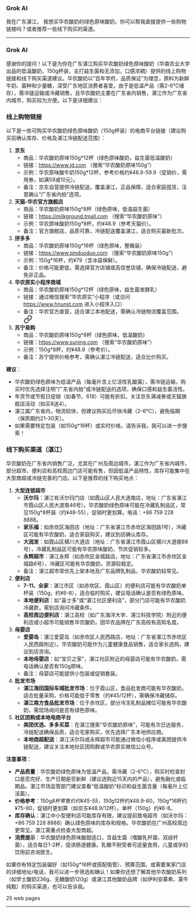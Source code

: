 

### Grok AI

<div class="thinking-container"></div><div class="response-content-markdown [&amp;_a]:text-current [&amp;_a:hover]:text-primary [&amp;_a:hover]:decoration-primary [&amp;_a]:underline [&amp;_a]:decoration-primary/30 [&amp;_a]:underline-offset-2 [&amp;_h2:first-child]:mt-0 [&amp;_h3:first-child]:mt-0 [&amp;_h4:first-child]:mt-0"><p dir="auto" class="break-words" style="white-space: pre-wrap;">我在广东湛江， 我想买华农酸奶的绿色原味酸奶，你可以帮我直接提供一些购物链接吗？或者推荐一些线下购买的渠道。</p></div><section class="inline-media-container flex flex-col gap-1"></section>

---

### Grok AI

<div class="thinking-container"></div><div class="response-content-markdown [&amp;_a]:text-current [&amp;_a:hover]:text-primary [&amp;_a:hover]:decoration-primary [&amp;_a]:underline [&amp;_a]:decoration-primary/30 [&amp;_a]:underline-offset-2 [&amp;_h2:first-child]:mt-0 [&amp;_h3:first-child]:mt-0 [&amp;_h4:first-child]:mt-0"><p dir="auto" class="break-words" style="white-space: pre-wrap;">感谢你的提问！以下是为你在广东湛江购买华农酸奶绿色原味酸奶（华南农业大学出品的低温酸奶，150g杯装，主打益生菌和无添加，口感浓稠）提供的线上购物链接和线下购买渠道建议。华农酸奶以“百年学府，品质保证”为理念，原料为新鲜牛奶、菌种和少量糖，深受广东地区消费者喜爱。由于是低温产品（需2-6℃储存），需冷链运输或冷藏销售，且华农酸奶主要在广东省内销售，湛江作为广东省内城市，购买较为方便。以下是详细建议：</p>
<h3 dir="auto" class="">线上购物链接</h3>
<p dir="auto" class="break-words" style="white-space: pre-wrap;">以下是一些可购买华农酸奶绿色原味酸奶（150g杯装）的电商平台链接（建议购买前确认库存、价格及湛江冷链配送范围）：</p>
<ol dir="auto" class="marker:text-secondary">
<li class="break-words"><strong>京东</strong>
<ul dir="auto" class="marker:text-secondary">
<li class="break-words">商品：华农酸奶原味150g*12杯（绿色原味酸奶，益生菌低温酸奶）</li>
<li class="break-words">链接：<a href="https://www.jd.com" target="_blank" rel="noopener noreferrer">https://www.jd.com</a> （搜索“华农酸奶原味150g”）</li>
<li class="break-words">示例：华农原味酸牛奶150g*12杯，参考价格约¥48.9-59.9（促销价，需用券，如满59减10元）。  <a href="https://www.jd.com/jiage/13206fb51b263a719de4.html" target="_blank" rel="noopener noreferrer" class="web-search-result-chip focus:outline-none focus-visible:outline-none focus-visible:bg:input rounded-md ml-1 mr-0.5" data-state="closed"><div class="inline-flex align-text-bottom items-center justify-center select-none my-0 rounded-md bg-important border border-card-border opacity-60 grayscale hover:filter-none hover:opacity-100 transition-opacity"><img class="size-[18px] m-0 rounded-md" alt="" src="https://imgs.search.brave.com/UKzRXw7RB5t2LZuLAaO7s_EWNxVyIA0PW4VstLJmtv0/rs:fit:64:0:0:0/g:ce/aHR0cDovL2Zhdmlj/b25zLnNlYXJjaC5i/cmF2ZS5jb20vaWNv/bnMvMWY1MDExMDQz/YWRlYmQ1NzJjOWQ3/M2NjNDE2NDk5ODM1/ZThhNzE0OGUwZWZj/Y2ZmZTVmZDU0N2E4/NTU5ZmNhNy93d3cu/amQuY29tLw"></div></a><a href="https://www.smzdm.com/p/128570552/" target="_blank" rel="noopener noreferrer" class="web-search-result-chip focus:outline-none focus-visible:outline-none focus-visible:bg:input rounded-md ml-1 mr-0.5" data-state="closed"><div class="inline-flex align-text-bottom items-center justify-center select-none my-0 rounded-md bg-important border border-card-border opacity-60 grayscale hover:filter-none hover:opacity-100 transition-opacity"><img class="size-[18px] m-0 rounded-md" alt="" src="https://imgs.search.brave.com/7-adwMAlfDUGFGWYXH9wpxXeRSlQGI6JYXD3-aMxmSY/rs:fit:64:0:0:0/g:ce/aHR0cDovL2Zhdmlj/b25zLnNlYXJjaC5i/cmF2ZS5jb20vaWNv/bnMvOTJiN2IzYTNm/ZTJjNzkyMDM4NWIx/NWE2ZWU3Mzc1NmM4/NTUzN2M4NzJjZDVi/MDk0M2IxNDk1MGZk/YzE0NjdjOS93d3cu/c216ZG0uY29tLw"></div></a></li>
<li class="break-words">备注：京东自营提供冷链配送，覆盖湛江，正品保障，适合家庭囤货，注意确认“广东省内拍”选项。</li>
</ul>
</li>
<li class="break-words"><strong>天猫-华农官方旗舰店</strong>
<ul dir="auto" class="marker:text-secondary">
<li class="break-words">商品：华农酸奶原味150g*8杯（绿色原味，低温益生菌）</li>
<li class="break-words">链接：<a href="https://milkground.tmall.com" target="_blank" rel="noopener noreferrer">https://milkground.tmall.com</a> （搜索“华农酸奶原味”）</li>
<li class="break-words">示例：华农原味酸奶150g*8杯，约¥48.9（参考天猫价）。</li>
<li class="break-words">备注：官方旗舰店，品质可靠，冷链配送覆盖湛江，适合购买最新批次。</li>
</ul>
</li>
<li class="break-words"><strong>拼多多</strong>
<ul dir="auto" class="marker:text-secondary">
<li class="break-words">商品：华农酸奶原味150g*16杯（绿色原味，整箱装）</li>
<li class="break-words">链接：<a href="https://www.pinduoduo.com" target="_blank" rel="noopener noreferrer">https://www.pinduoduo.com</a> （搜索“华农酸奶原味150g”）</li>
<li class="break-words">示例：150g*16杯，约¥79（含冰袋保鲜）。  <a href="https://www.jd.com/jiage/13206fb51b263a719de4.html" target="_blank" rel="noopener noreferrer" class="web-search-result-chip focus:outline-none focus-visible:outline-none focus-visible:bg:input rounded-md ml-1 mr-0.5" data-state="closed"><div class="inline-flex align-text-bottom items-center justify-center select-none my-0 rounded-md bg-important border border-card-border opacity-60 grayscale hover:filter-none hover:opacity-100 transition-opacity"><img class="size-[18px] m-0 rounded-md" alt="" src="https://imgs.search.brave.com/UKzRXw7RB5t2LZuLAaO7s_EWNxVyIA0PW4VstLJmtv0/rs:fit:64:0:0:0/g:ce/aHR0cDovL2Zhdmlj/b25zLnNlYXJjaC5i/cmF2ZS5jb20vaWNv/bnMvMWY1MDExMDQz/YWRlYmQ1NzJjOWQ3/M2NjNDE2NDk5ODM1/ZThhNzE0OGUwZWZj/Y2ZmZTVmZDU0N2E4/NTU5ZmNhNy93d3cu/amQuY29tLw"></div></a></li>
<li class="break-words">备注：价格可能更低，需选择官方店铺或高信誉店铺，确保冷链配送，避免非正品。</li>
</ul>
</li>
<li class="break-words"><strong>华农原实小程序商城</strong>
<ul dir="auto" class="marker:text-secondary">
<li class="break-words">商品：华农酸奶原味150g*12杯（绿色原味，益生菌发酵乳）</li>
<li class="break-words">链接：通过微信搜索“华农原实”小程序（或访问 <a href="https://www.hnunst.com" target="_blank" rel="noopener noreferrer">https://www.hnunst.com</a> 进入小程序入口）</li>
<li class="break-words">备注：华农官方直营，适合湛江本地配送，需确认冷链物流覆盖范围。<a href="http://www.hnunst.com/col.jsp?id=104" target="_blank" rel="noopener noreferrer" class="web-search-result-chip focus:outline-none focus-visible:outline-none focus-visible:bg:input rounded-md ml-1 mr-0.5" data-state="closed"><div class="inline-flex align-text-bottom items-center justify-center select-none my-0 rounded-md bg-important border border-card-border opacity-60 grayscale hover:filter-none hover:opacity-100 transition-opacity"><svg xmlns="http://www.w3.org/2000/svg" width="24" height="24" viewBox="0 0 24 24" fill="none" stroke="currentColor" stroke-width="2" stroke-linecap="round" stroke-linejoin="round" class="lucide lucide-link size-3 m-[3px]"><path d="M10 13a5 5 0 0 0 7.54.54l3-3a5 5 0 0 0-7.07-7.07l-1.72 1.71"></path><path d="M14 11a5 5 0 0 0-7.54-.54l-3 3a5 5 0 0 0 7.07 7.07l1.71-1.71"></path></svg></div></a></li>
</ul>
</li>
<li class="break-words"><strong>苏宁易购</strong>
<ul dir="auto" class="marker:text-secondary">
<li class="break-words">商品：华农酸奶原味150g*8杯（绿色原味，低温酸奶）</li>
<li class="break-words">链接：<a href="https://www.suning.com" target="_blank" rel="noopener noreferrer">https://www.suning.com</a> （搜索“华农酸奶原味”）</li>
<li class="break-words">示例：150g*8杯，约¥48.9（参考价）。</li>
<li class="break-words">备注：苏宁提供价格参考，需确认湛江冷链配送，适合比价购买。</li>
</ul>
</li>
</ol>
<p dir="auto" class="break-words" style="white-space: pre-wrap;"><strong>建议</strong>：</p>
<ul dir="auto" class="marker:text-secondary">
<li class="break-words">华农酸奶绿色原味为低温产品（每毫升含上亿活性乳酸菌），需冷链运输，购买时优先选择注明“广东省内拍”或冷链配送的选项，确保口感和益生菌活性。<a href="https://baike.baidu.com/item/%25E5%258D%258E%25E5%2586%259C%25E9%2585%25B8%25E5%25A5%25B6/3996753" target="_blank" rel="noopener noreferrer" class="web-search-result-chip focus:outline-none focus-visible:outline-none focus-visible:bg:input rounded-md ml-1 mr-0.5" data-state="closed"><div class="inline-flex align-text-bottom items-center justify-center select-none my-0 rounded-md bg-important border border-card-border opacity-60 grayscale hover:filter-none hover:opacity-100 transition-opacity"><img class="size-[18px] m-0 rounded-md" alt="" src="https://imgs.search.brave.com/S-R7ikPf0u3zIxtSHcLMVzsWtzgbFJAvWjDe17p5-lM/rs:fit:64:0:0:0/g:ce/aHR0cDovL2Zhdmlj/b25zLnNlYXJjaC5i/cmF2ZS5jb20vaWNv/bnMvNTUyZDk1MGNl/MTFhZDcyNTgwYzZh/YzU0MmFhZTY4YTAz/YzcwODJlODE2MTc1/NjIyOWViNTk4Mjg2/OWJlMTNhZS9iYWlr/ZS5iYWlkdS5jb20v"></div></a><a href="https://www.smzdm.com/p/35431023/" target="_blank" rel="noopener noreferrer" class="web-search-result-chip focus:outline-none focus-visible:outline-none focus-visible:bg:input rounded-md ml-1 mr-0.5" data-state="closed"><div class="inline-flex align-text-bottom items-center justify-center select-none my-0 rounded-md bg-important border border-card-border opacity-60 grayscale hover:filter-none hover:opacity-100 transition-opacity"><img class="size-[18px] m-0 rounded-md" alt="" src="https://imgs.search.brave.com/7-adwMAlfDUGFGWYXH9wpxXeRSlQGI6JYXD3-aMxmSY/rs:fit:64:0:0:0/g:ce/aHR0cDovL2Zhdmlj/b25zLnNlYXJjaC5i/cmF2ZS5jb20vaWNv/bnMvOTJiN2IzYTNm/ZTJjNzkyMDM4NWIx/NWE2ZWU3Mzc1NmM4/NTUzN2M4NzJjZDVi/MDk0M2IxNDk1MGZk/YzE0NjdjOS93d3cu/c216ZG0uY29tLw"></div></a></li>
<li class="break-words">年货节或节假日促销（如春节、618）可能有折扣，关注京东满减券或天猫旗舰店活动（如买8送4）。<a href="https://post.smzdm.com/p/axo7nvr3/" target="_blank" rel="noopener noreferrer" class="web-search-result-chip focus:outline-none focus-visible:outline-none focus-visible:bg:input rounded-md ml-1 mr-0.5" data-state="closed"><div class="inline-flex align-text-bottom items-center justify-center select-none my-0 rounded-md bg-important border border-card-border opacity-60 grayscale hover:filter-none hover:opacity-100 transition-opacity"><img class="size-[18px] m-0 rounded-md" alt="" src="https://imgs.search.brave.com/j8J2mvTXHOFNWdchWrZg-rz15QrzzplbRtzna3AK6Vk/rs:fit:64:0:0:0/g:ce/aHR0cDovL2Zhdmlj/b25zLnNlYXJjaC5i/cmF2ZS5jb20vaWNv/bnMvYzhjN2YxZGEz/MGZmMGZlMDEwMGQ2/NTRmNmUxZmVmOTc2/ZjUwZTM4MjI5NGZj/YzczYjUxNDQwMGYw/M2FmYTNmYi9wb3N0/LnNtemRtLmNvbS8"></div></a></li>
<li class="break-words">湛江属广东省内，物流较快，但建议购买后尽快冷藏（2-6℃），避免临期（保质期约21-30天）。<a href="https://post.smzdm.com/p/axo7nvr3/" target="_blank" rel="noopener noreferrer" class="web-search-result-chip focus:outline-none focus-visible:outline-none focus-visible:bg:input rounded-md ml-1 mr-0.5" data-state="closed"><div class="inline-flex align-text-bottom items-center justify-center select-none my-0 rounded-md bg-important border border-card-border opacity-60 grayscale hover:filter-none hover:opacity-100 transition-opacity"><img class="size-[18px] m-0 rounded-md" alt="" src="https://imgs.search.brave.com/j8J2mvTXHOFNWdchWrZg-rz15QrzzplbRtzna3AK6Vk/rs:fit:64:0:0:0/g:ce/aHR0cDovL2Zhdmlj/b25zLnNlYXJjaC5i/cmF2ZS5jb20vaWNv/bnMvYzhjN2YxZGEz/MGZmMGZlMDEwMGQ2/NTRmNmUxZmVmOTc2/ZjUwZTM4MjI5NGZj/YzczYjUxNDQwMGYw/M2FmYTNmYi9wb3N0/LnNtemRtLmNvbS8"></div></a></li>
<li class="break-words">如果需要特定包装（如150g*16杯）或实时价格，请告诉我，我可以进一步搜索！</li>
</ul>
<h3 dir="auto" class="">线下购买渠道（湛江）</h3>
<p dir="auto" class="break-words" style="white-space: pre-wrap;">华农酸奶在广东省内销售广泛，尤其在广州及周边城市，湛江作为广东省内城市，部分超市、便利店和高校周边门店可能有售，但因低温产品特性，库存可能集中在大型商超或冷链完善的门店。以下是推荐的线下购买地点：</p>
<ol dir="auto" class="marker:text-secondary">
<li class="break-words"><strong>大型连锁超市</strong>
<ul dir="auto" class="marker:text-secondary">
<li class="break-words"><strong>沃尔玛</strong>：湛江有沃尔玛门店（如霞山区人民大道南店，地址：广东省湛江市霞山区人民大道南46号）。华农酸奶绿色原味可能在冷藏乳制品区，常见150g*8杯装（约¥48-55），促销时更划算。电话：+86 759 228 8888。</li>
<li class="break-words"><strong>家乐福</strong>：如赤坎区海田店（地址：广东省湛江市赤坎区海田路1号），冷藏区可能有华农酸奶，适合家庭购买，建议到店确认库存。</li>
<li class="break-words"><strong>大润发</strong>：如霞山区椹川大道店（地址：广东省湛江市霞山区椹川大道南88号），冷藏乳制品区可能有华农原味酸奶，节庆促销较多。</li>
<li class="break-words"><strong>永辉超市</strong>：湛江永辉（如赤坎区金城路店，地址：广东省湛江市赤坎区金城路6号），冷藏区可能有华农酸奶，货源较稳定。</li>
<li class="break-words">备注：湛江超市常优先上架本地及广东品牌乳制品，华农酸奶较常见。</li>
</ul>
</li>
<li class="break-words"><strong>便利店</strong>
<ul dir="auto" class="marker:text-secondary">
<li class="break-words"><strong>7-11、全家</strong>：湛江市区（如赤坎区、霞山区）的便利店可能有华农酸奶单杯装（150g，约¥6-8），适合临时购买，建议电话确认是否有绿色原味。</li>
<li class="break-words"><strong>本地便利店</strong>：如“喜士多”或“湛江社区便利店”，部分门店可能有华农酸奶冷藏款，需到店询问冷藏条件。</li>
<li class="break-words"><strong>高校周边便利店</strong>：湛江高校（如广东海洋大学、湛江科技学院）附近的便利店或小超市可能销售华农酸奶，因华农品牌在广东高校有高知名度。<a href="https://baike.baidu.com/item/%25E5%258D%258E%25E5%2586%259C%25E9%2585%25B8%25E5%25A5%25B6/3996753" target="_blank" rel="noopener noreferrer" class="web-search-result-chip focus:outline-none focus-visible:outline-none focus-visible:bg:input rounded-md ml-1 mr-0.5" data-state="closed"><div class="inline-flex align-text-bottom items-center justify-center select-none my-0 rounded-md bg-important border border-card-border opacity-60 grayscale hover:filter-none hover:opacity-100 transition-opacity"><img class="size-[18px] m-0 rounded-md" alt="" src="https://imgs.search.brave.com/S-R7ikPf0u3zIxtSHcLMVzsWtzgbFJAvWjDe17p5-lM/rs:fit:64:0:0:0/g:ce/aHR0cDovL2Zhdmlj/b25zLnNlYXJjaC5i/cmF2ZS5jb20vaWNv/bnMvNTUyZDk1MGNl/MTFhZDcyNTgwYzZh/YzU0MmFhZTY4YTAz/YzcwODJlODE2MTc1/NjIyOWViNTk4Mjg2/OWJlMTNhZS9iYWlr/ZS5iYWlkdS5jb20v"></div></a></li>
</ul>
</li>
<li class="break-words"><strong>母婴店</strong>
<ul dir="auto" class="marker:text-secondary">
<li class="break-words"><strong>爱婴岛</strong>：湛江爱婴岛（如赤坎区人民西路店，地址：广东省湛江市赤坎区人民西路附近）。华农酸奶可能作为儿童健康食品销售，适合家长选购，建议到店咨询。</li>
<li class="break-words"><strong>本地母婴店</strong>：如“宝贝之家”，湛江社区附近的母婴店可能有华农酸奶，需电话确认是否有150g原味。</li>
<li class="break-words">备注：母婴店可能提供小包装或促销套装。</li>
</ul>
</li>
<li class="break-words"><strong>批发市场</strong>
<ul dir="auto" class="marker:text-secondary">
<li class="break-words"><strong>湛江海田国际车城批发市场</strong>：位于霞山区，食品批发商可能有华农酸奶，适合批量采购，价格可能低于零售（约¥45/12杯），需确保冷藏储存。</li>
<li class="break-words"><strong>湛江南方食品批发市场</strong>：位于赤坎区，部分冷冻乳制品摊位可能有华农酸奶，需现场询问是否有绿色原味。</li>
</ul>
</li>
<li class="break-words"><strong>社区团购或本地电商平台</strong>
<ul dir="auto" class="marker:text-secondary">
<li class="break-words"><strong>美团优选、多多买菜</strong>：在湛江搜索“华农酸奶原味”，可能有次日达服务，冷链配送确保品质，适合宅家购买，优先选择广东本地供应商。</li>
<li class="break-words"><strong>本地商超配送</strong>：湛江沃尔玛或永辉超市可能通过微信小程序或美团提供冷链配送，建议关注本地社区团购群或华农原实微信公众号。</li>
</ul>
</li>
</ol>
<p dir="auto" class="break-words" style="white-space: pre-wrap;"><strong>注意事项</strong>：</p>
<ul dir="auto" class="marker:text-secondary">
<li class="break-words"><strong>产品质量</strong>：华农酸奶绿色原味为低温产品，需冷藏（2-6℃），购买时检查封口是否完好、生产日期是否新鲜（建议选购近15天内的产品），避免融化或临期品。湛江市场监管部门建议查看“低温酸奶”标识和益生菌含量（每毫升上亿活菌）。<a href="https://baike.baidu.com/item/%25E5%258D%258E%25E5%2586%259C%25E9%2585%25B8%25E5%25A5%25B6/3996753" target="_blank" rel="noopener noreferrer" class="web-search-result-chip focus:outline-none focus-visible:outline-none focus-visible:bg:input rounded-md ml-1 mr-0.5" data-state="closed"><div class="inline-flex align-text-bottom items-center justify-center select-none my-0 rounded-md bg-important border border-card-border opacity-60 grayscale hover:filter-none hover:opacity-100 transition-opacity"><img class="size-[18px] m-0 rounded-md" alt="" src="https://imgs.search.brave.com/S-R7ikPf0u3zIxtSHcLMVzsWtzgbFJAvWjDe17p5-lM/rs:fit:64:0:0:0/g:ce/aHR0cDovL2Zhdmlj/b25zLnNlYXJjaC5i/cmF2ZS5jb20vaWNv/bnMvNTUyZDk1MGNl/MTFhZDcyNTgwYzZh/YzU0MmFhZTY4YTAz/YzcwODJlODE2MTc1/NjIyOWViNTk4Mjg2/OWJlMTNhZS9iYWlr/ZS5iYWlkdS5jb20v"></div></a><a href="https://www.smzdm.com/p/35431023/" target="_blank" rel="noopener noreferrer" class="web-search-result-chip focus:outline-none focus-visible:outline-none focus-visible:bg:input rounded-md ml-1 mr-0.5" data-state="closed"><div class="inline-flex align-text-bottom items-center justify-center select-none my-0 rounded-md bg-important border border-card-border opacity-60 grayscale hover:filter-none hover:opacity-100 transition-opacity"><img class="size-[18px] m-0 rounded-md" alt="" src="https://imgs.search.brave.com/7-adwMAlfDUGFGWYXH9wpxXeRSlQGI6JYXD3-aMxmSY/rs:fit:64:0:0:0/g:ce/aHR0cDovL2Zhdmlj/b25zLnNlYXJjaC5i/cmF2ZS5jb20vaWNv/bnMvOTJiN2IzYTNm/ZTJjNzkyMDM4NWIx/NWE2ZWU3Mzc1NmM4/NTUzN2M4NzJjZDVi/MDk0M2IxNDk1MGZk/YzE0NjdjOS93d3cu/c216ZG0uY29tLw"></div></a></li>
<li class="break-words"><strong>价格参考</strong>：150g<em>8杯零售价约¥45-55，150g</em>12杯约¥48.9-60，150g*16杯约¥75-80，促销时更划算（如京东¥48.9/12杯）。单杯（150g）约¥6-8。<a href="https://www.jd.com/jiage/13206fb51b263a719de4.html" target="_blank" rel="noopener noreferrer" class="web-search-result-chip focus:outline-none focus-visible:outline-none focus-visible:bg:input rounded-md ml-1 mr-0.5" data-state="closed"><div class="inline-flex align-text-bottom items-center justify-center select-none my-0 rounded-md bg-important border border-card-border opacity-60 grayscale hover:filter-none hover:opacity-100 transition-opacity"><img class="size-[18px] m-0 rounded-md" alt="" src="https://imgs.search.brave.com/UKzRXw7RB5t2LZuLAaO7s_EWNxVyIA0PW4VstLJmtv0/rs:fit:64:0:0:0/g:ce/aHR0cDovL2Zhdmlj/b25zLnNlYXJjaC5i/cmF2ZS5jb20vaWNv/bnMvMWY1MDExMDQz/YWRlYmQ1NzJjOWQ3/M2NjNDE2NDk5ODM1/ZThhNzE0OGUwZWZj/Y2ZmZTVmZDU0N2E4/NTU5ZmNhNy93d3cu/amQuY29tLw"></div></a><a href="https://post.smzdm.com/p/axo7nvr3/" target="_blank" rel="noopener noreferrer" class="web-search-result-chip focus:outline-none focus-visible:outline-none focus-visible:bg:input rounded-md ml-1 mr-0.5" data-state="closed"><div class="inline-flex align-text-bottom items-center justify-center select-none my-0 rounded-md bg-important border border-card-border opacity-60 grayscale hover:filter-none hover:opacity-100 transition-opacity"><img class="size-[18px] m-0 rounded-md" alt="" src="https://imgs.search.brave.com/j8J2mvTXHOFNWdchWrZg-rz15QrzzplbRtzna3AK6Vk/rs:fit:64:0:0:0/g:ce/aHR0cDovL2Zhdmlj/b25zLnNlYXJjaC5i/cmF2ZS5jb20vaWNv/bnMvYzhjN2YxZGEz/MGZmMGZlMDEwMGQ2/NTRmNmUxZmVmOTc2/ZjUwZTM4MjI5NGZj/YzczYjUxNDQwMGYw/M2FmYTNmYi9wb3N0/LnNtemRtLmNvbS8"></div></a></li>
<li class="break-words"><strong>库存确认</strong>：湛江中小型便利店可能库存有限，建议提前致电超市（如沃尔玛：+86 759 228 8888）确认绿色原味的库存和规格。华农酸奶在广州高校周边更常见，湛江需重点检查大型商超。<a href="https://www.thepaper.cn/newsDetail_forward_25150845" target="_blank" rel="noopener noreferrer" class="web-search-result-chip focus:outline-none focus-visible:outline-none focus-visible:bg:input rounded-md ml-1 mr-0.5" data-state="closed"><div class="inline-flex align-text-bottom items-center justify-center select-none my-0 rounded-md bg-important border border-card-border opacity-60 grayscale hover:filter-none hover:opacity-100 transition-opacity"><img class="size-[18px] m-0 rounded-md" alt="" src="https://imgs.search.brave.com/u7dbHXViBvvL7TFvvmYbZZOEuGcauT3JNNwFK0tTCyY/rs:fit:64:0:0:0/g:ce/aHR0cDovL2Zhdmlj/b25zLnNlYXJjaC5i/cmF2ZS5jb20vaWNv/bnMvMzU4ZmQyY2Uw/NzU1MzQwYjNhNTA4/ZDI3N2ExZmYzZTM5/NTZjNmM2MTg1OGQ1/YTgxN2Y2YmE5ZDg2/Y2M3NjAyNy93d3cu/dGhlcGFwZXIuY24v"></div></a></li>
<li class="break-words"><strong>消费提示</strong>：华农酸奶绿色原味酸甜适口，含益生菌（嗜酸乳杆菌、双歧杆菌），适合每日1-2杯，促进肠道健康。乳糖不耐受者可适量食用，儿童或孕妇饮用前咨询医生。<a href="https://post.smzdm.com/p/axo7nvr3/" target="_blank" rel="noopener noreferrer" class="web-search-result-chip focus:outline-none focus-visible:outline-none focus-visible:bg:input rounded-md ml-1 mr-0.5" data-state="closed"><div class="inline-flex align-text-bottom items-center justify-center select-none my-0 rounded-md bg-important border border-card-border opacity-60 grayscale hover:filter-none hover:opacity-100 transition-opacity"><img class="size-[18px] m-0 rounded-md" alt="" src="https://imgs.search.brave.com/j8J2mvTXHOFNWdchWrZg-rz15QrzzplbRtzna3AK6Vk/rs:fit:64:0:0:0/g:ce/aHR0cDovL2Zhdmlj/b25zLnNlYXJjaC5i/cmF2ZS5jb20vaWNv/bnMvYzhjN2YxZGEz/MGZmMGZlMDEwMGQ2/NTRmNmUxZmVmOTc2/ZjUwZTM4MjI5NGZj/YzczYjUxNDQwMGYw/M2FmYTNmYi9wb3N0/LnNtemRtLmNvbS8"></div></a><a href="https://www.smzdm.com/p/35431023/" target="_blank" rel="noopener noreferrer" class="web-search-result-chip focus:outline-none focus-visible:outline-none focus-visible:bg:input rounded-md ml-1 mr-0.5" data-state="closed"><div class="inline-flex align-text-bottom items-center justify-center select-none my-0 rounded-md bg-important border border-card-border opacity-60 grayscale hover:filter-none hover:opacity-100 transition-opacity"><img class="size-[18px] m-0 rounded-md" alt="" src="https://imgs.search.brave.com/7-adwMAlfDUGFGWYXH9wpxXeRSlQGI6JYXD3-aMxmSY/rs:fit:64:0:0:0/g:ce/aHR0cDovL2Zhdmlj/b25zLnNlYXJjaC5i/cmF2ZS5jb20vaWNv/bnMvOTJiN2IzYTNm/ZTJjNzkyMDM4NWIx/NWE2ZWU3Mzc1NmM4/NTUzN2M4NzJjZDVi/MDk0M2IxNDk1MGZk/YzE0NjdjOS93d3cu/c216ZG0uY29tLw"></div></a></li>
</ul>
<p dir="auto" class="break-words" style="white-space: pre-wrap;">如果你有特定包装偏好（如150g*16杯或搭配吸管）、预算范围，或需要某家门店的详细地址/电话，我可以进一步筛选和确认！如果你还想了解其他华农酸奶系列（如学士酸奶236g、无糖酸奶120g）或湛江其他酸奶品牌（如伊利安慕希、蒙牛纯甄）的购买渠道，也可以告诉我。</p></div><section class="inline-media-container flex flex-col gap-1"></section><div class="flex gap-2 mt-4"><div class="search-results flex -ml-1 text-sm gap-2 mb-1"><div class="flex flex-row items-center pr-4 py-1 rounded-full cursor-pointer bg-foreground border border-card-border hover:bg-card-hover hover:border-card-border-focus"><div style="z-index: 3;"><div class="align-text-bottom items-center justify-center select-none transition my-0 rounded-md opacity-100 ml-1.5 flex bg-popover overflow-hidden border border-background z-3"><img class="size-[18px] m-0 rounded-md" alt="" src="https://imgs.search.brave.com/_iGbiRtRP-UhS4bIc4oqB1Q1rR7AUByhAk0A0X98kBs/rs:fit:64:0:0:0/g:ce/aHR0cDovL2Zhdmlj/b25zLnNlYXJjaC5i/cmF2ZS5jb20vaWNv/bnMvMzllZWVjM2Uw/YWFmYzM1ZjBjZGI0/NDIyNjhlZWU5ZTQ5/ZTk1ODkwYzlkYzRh/ZTU1ZTQzOWRmNTgy/N2Y1ODI5Yi9nZG1w/eHQub3JnLw"></div></div><div style="z-index: 2;"><div class="align-text-bottom items-center justify-center select-none transition my-0 rounded-md opacity-100 flex bg-popover overflow-hidden border border-background z-2 -ml-2"><img class="size-[18px] m-0 rounded-md" alt="" src="https://imgs.search.brave.com/SF8v39wnsZ2bnhl2brNbbQhbeDh1KR4ozB0VSUqknMo/rs:fit:64:0:0:0/g:ce/aHR0cDovL2Zhdmlj/b25zLnNlYXJjaC5i/cmF2ZS5jb20vaWNv/bnMvYWM1NjYzOWQ2/NjhiYzdmNzhlMmJk/ODBiNzNmZDNlMzEw/ZmE4N2ZkYTRjMmU5/YmZlOWU0N2ZiZTg4/MjIyOWUyYy93d3cu/d2p4LmNuLw"></div></div><div style="z-index: 1;"><div class="align-text-bottom items-center justify-center select-none transition my-0 rounded-md opacity-100 flex bg-popover overflow-hidden border border-background z-1 -ml-2"><img class="size-[18px] m-0 rounded-md" alt="" src="https://imgs.search.brave.com/UKzRXw7RB5t2LZuLAaO7s_EWNxVyIA0PW4VstLJmtv0/rs:fit:64:0:0:0/g:ce/aHR0cDovL2Zhdmlj/b25zLnNlYXJjaC5i/cmF2ZS5jb20vaWNv/bnMvMWY1MDExMDQz/YWRlYmQ1NzJjOWQ3/M2NjNDE2NDk5ODM1/ZThhNzE0OGUwZWZj/Y2ZmZTVmZDU0N2E4/NTU5ZmNhNy93d3cu/amQuY29tLw"></div></div><div class="truncate ml-2">25 web pages</div></div></div></div>

---
